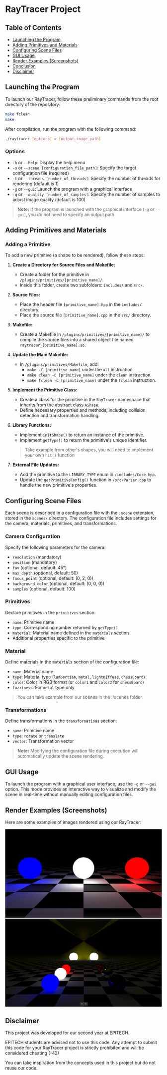 # RayTracer Project

## Table of Contents
- [Launching the Program](#launching-the-program)
- [Adding Primitives and Materials](#adding-primitives-and-materials)
- [Configuring Scene Files](#configuring-scene-files)
- [GUI Usage](#gui-usage)
- [Render Examples (Screenshots)](#render-examples-screenshots)
- [Conclusion](#conclusion)
- [Disclaimer](#disclaimer)

## Launching the Program
To launch our RayTracer, follow these preliminary commands from the root directory of the repository:

```sh
make fclean
make
```

After compilation, run the program with the following command:

```sh
./raytracer [options] > [output_image_path]
```

### Options
- `-h` or `--help`: Display the help menu
- `-s` or `--scene [configuration_file_path]`: Specify the target configuration file (required)
- `-t` or `--threads [number_of_threads]`: Specify the number of threads for rendering (default is 1)
- `-g` or `--gui`: Launch the program with a graphical interface
- `-q` or `--quality [number_of_samples]`: Specify the number of samples to adjust image quality (default is 100)

> **Note:** If the program is launched with the graphical interface (`-g` or `--gui`), you do not need to specify an output path.

## Adding Primitives and Materials
### Adding a Primitive
To add a new primitive (a shape to be rendered), follow these steps:

1. **Create a Directory for Source Files and Makefile:**
   - Create a folder for the primitive in `/plugins/primitives/[primitive_name]/`.
   - Inside this folder, create two subfolders: `includes/` and `src/`.

2. **Source Files:**
   - Place the header file `[primitive_name].hpp` in the `includes/` directory.
   - Place the source file `[primitive_name].cpp` in the `src/` directory.

3. **Makefile:**
   - Create a Makefile in `/plugins/primitives/[primitive_name]/` to compile the source files into a shared object file named `raytracer_[primitive_name].so`.

4. **Update the Main Makefile:**
   - In `/plugins/primitives/Makefile`, add:
     - `make -C [primitive_name]` under the `all` instruction.
     - `make clean -C [primitive_name]` under the `clean` instruction.
     - `make fclean -C [primitive_name]` under the `fclean` instruction.

5. **Implement the Primitive Class:**
   - Create a class for the primitive in the `RayTracer` namespace that inherits from the abstract class `AShape`.
   - Define necessary properties and methods, including collision detection and transformation handling.

6. **Library Functions:**
   - Implement `initShape()` to return an instance of the primitive.
   - Implement `getType()` to return the primitive's unique identifier.

   > Take example from other's shapes, you will need to implement your own `hit()` function

7. **External File Updates:**
   - Add the primitive to the `LIBRARY_TYPE` enum in `/includes/Core.hpp`.
   - Update the `getPrimitiveConfig()` function in `/src/Parser.cpp` to handle the new primitive's properties.

## Configuring Scene Files
Each scene is described in a configuration file with the `.scene` extension, stored in the `scenes/` directory. The configuration file includes settings for the camera, materials, primitives, and transformations.

### Camera Configuration
Specify the following parameters for the camera:
- `resolution` (mandatory)
- `position` (mandatory)
- `fov` (optional, default: 45°)
- `max_depth` (optional, default: 50)
- `focus_point` (optional, default: (0, 2, 0))
- `background_color` (optional, default: (0, 0, 0))
- `samples` (optional, default: 100)

### Primitives
Declare primitives in the `primitives` section:
- `name`: Primitive name
- `type`: Corresponding number returned by `getType()`
- `material`: Material name defined in the `materials` section
- Additional properties specific to the primitive

### Material
Define materials in the `materials` section of the configuration file:
- `name`: Material name
- `type`: Material type (`lambertian`, `metal`, `lightDiffuse`, `chessBoard`)
- `color`: Color in RGB format (or `color1` and `color2` for `chessBoard`)
- `fuzziness`: For `metal` type only

> You can take example from our scenes in the ./scenes folder

### Transformations
Define transformations in the `transformations` section:
- `name`: Primitive name
- `type`: `rotate` or `translate`
- `vector`: Transformation vector

> **Note:** Modifying the configuration file during execution will automatically update the scene rendering.

## GUI Usage
To launch the program with a graphical user interface, use the `-g` or `--gui` option. This mode provides an interactive way to visualize and modify the scene in real-time without manually editing configuration files.

## Render Examples (Screenshots)
Here are some examples of images rendered using our RayTracer:

![Example 1](./screenshots/demo_colored_light_5000_1080p.png)
![Example 1](./screenshots/demo_french_chess_2500_1080p.png)

## Disclaimer
This project was developed for our second year at EPITECH.

EPITECH students are advised not to use this code. Any attempt to submit this code for your RayTracer project is strictly prohibited and will be considered cheating (-42)

You can take inspiration from the concepts used in this project but do not reuse our code.
